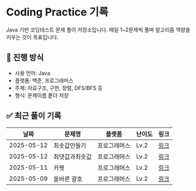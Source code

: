 # Coding Practice 기록

Java 기반 코딩테스트 문제 풀이 저장소입니다.
매일 1~2문제씩 풀며 알고리즘 역량을 키우는 것이 목표입니다.

## 📅 진행 방식
- 사용 언어: Java
- 플랫폼: 백준, 프로그래머스
- 주제: 자료구조, 구현, 정렬, DFS/BFS 등
- 형식: 문제이름 퐅더 저장


## ✅ 최근 풀이 기록
| 날짜       | 문제명                            | 플랫폼     | 난이도 | 링크 |
|------------|-----------------------------------|------------|--------|------|
| 2025-05-12 | 최솟값만들기     | 프로그래머스 | Lv.2   | [링크](https://school.programmers.co.kr/learn/courses/30/lessons/12941) |
| 2025-05-12 | 최댓값과최솟값     | 프로그래머스 | Lv.2   | [링크](https://school.programmers.co.kr/learn/courses/30/lessons/12939) |
| 2025-05-11 | 카펫     | 프로그래머스 | Lv.2   | [링크](https://school.programmers.co.kr/learn/courses/30/lessons/42842) |
| 2025-05-09 | 올바른 괄호     | 프로그래머스 | Lv.2   | [링크](https://school.programmers.co.kr/learn/courses/30/lessons/12909) |
